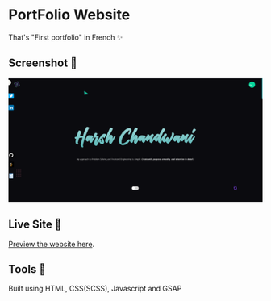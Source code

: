 # PortFolio Website

That's "First portfolio" in French ✨

## Screenshot 📸

![Harsh Chandwani portfolio screenshot](./assets/img/seo-img.png)

## Live Site 🚀

[Preview the website here](https://harshchandwani.github.io/portfolio/).

## Tools 🔨

Built using HTML, CSS(SCSS), Javascript and GSAP
